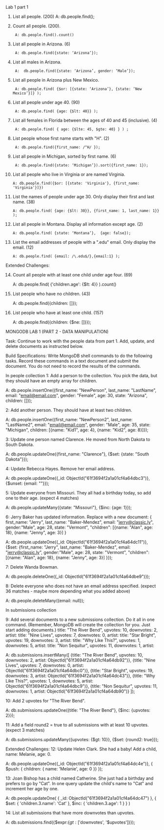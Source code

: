 Lab 1 part 1
1.  List all people. (200) 
  	A: db.people.find();

2. Count all people. (200).     
	
		A: db.people.find().count()

3. List all people in Arizona. (6)     
		
		A: db.people.find({state: ‘Arizona’}); 
4. List all males in Arizona. 

		A:  db.people.find({state: ‘Arizona’, gender: ‘Male’});
5. List all people in Arizona plus New Mexico.
  
		A: db.people.find( {$or: [{state: ‘Arizona’}, {state: ‘New Mexico’}]} );
6. List all people under age 40. (90)

		A: db.people.find( {age: {$lt: 40}} );
7. List all females in Florida between the ages of 40 and 45 (inclusive). (4)

		A: db.people.find( { age: {$lte: 45, $gte: 40} } ) ;
8. List people whose first name starts with "H". (2)

		A: db.people.find({first_name: /^H/ });
9. List all people in Michigan, sorted by first name. (6)

		A: db.people.find({state: ‘Michigan’}).sort({first_name: 1});
10. List all people who live in Virginia or are named Virginia.

		A: db.people.find({$or: [{state: 'Virginia'}, {first_name: 'Virginia'}]})
11. List the names of people under age 30. Only display their first and last name. (38)

		A: db.people.find( {age: {$lt: 30}}, {first_name: 1, last_name: 1}} );
12. List all people in Montana. Display all information except age. (2)

		A: db.people.find( {state: ‘Montana’},  {age: false});
13. List the email addresses of people with a ".edu" email. Only display the email. (12)

		A: db.people.find( {email: /\.edu$/},{email:1} );

Extended Challenges:

14. Count all people with at least one child under age four. (69)

      A: db.people.find( {'children.age': {$lt: 4}} ).count()

15. List people who have no children. (43)

      A: db.people.find({children: []});

16. List people who have at least one child. (157)

      A: db.people.find({children: {$ne: []}});




MONGODB LAB 1 (PART 2 - DATA MANIPULATION)

Task: Continue to work with the people data from part 1. Add, update, and delete documents as instructed below.

Build Specifications:
Write MongoDB shell commands to do the following tasks. Record these commands in a text document and submit the document. You do not need to record the results of the commands.

In people collection
1: Add a person to the collection. You pick the data, but they should have an empty array for children.

A: db.people.insertOne({first_name: "NewPerson", last_name: "LastName", email: "email@email.com", gender: "Female", age: 30, state: "Arizona", children: []});


2: Add another person. They should have at least two children.

A: db.people.insertOne({first_name: "NewPerson2", last_name: "LastName2", email: "email@email.com", gender: "Male", age: 35, state: "Michigan", children: [{name: "Kid1", age: 4}, {name: "Kid2", age: 8}]});


3: Update one person named Clarence. He moved from North Dakota to South Dakota.

A: db.people.updateOne({first_name: "Clarence"}, {$set: {state: "South Dakota"}});


4: Update Rebecca Hayes. Remove her email address.

A: db.people.updateOne({_id: ObjectId("61f3694f2a1a01cf4a64dbc3")}, {$unset: {email: ""}});


5: Update everyone from Missouri. They all had a birthday today, so add one to their age. (expect 4 matches)

A: db.people.updateMany({state: "Missouri"}, {$inc: {age: 1}});


6: Jerry Baker has updated information. Replace with a new document:
{ first_name: "Jerry", last_name: "Baker-Mendez", email: "jerry@classic.ly", gender:"Male", age: 28, state: "Vermont", "children": [{name: "Alan", age: 18}, {name: "Jenny", age: 3}] }

A: db.people.updateOne({_id: ObjectId("61f3694f2a1a01cf4a64dc11")},{$set: {first_name: "Jerry", last_name: "Baker-Mendez", email: "jerry@classic.ly", gender:"Male", age: 28, state: "Vermont", "children": [{name: "Alan", age: 18}, {name: "Jenny", age: 3}] }});


7: Delete Wanda Bowman.

A: db.people.deleteOne({_id: ObjectId("61f3694f2a1a01cf4a64dbe9")});


8: Delete everyone who does not have an email address specified. (expect 36 matches - maybe more depending what you added above)

A: db.people.deleteMany({email: null});


In submissions collection

9: Add several documents to a new submissions collection. Do it all in one command. (Remember, MongoDB will create the collection for you. Just start adding documents.)
title: "The River Bend", upvotes: 10, downvotes: 2, artist: <ID of Anna Howard>
title: "Nine Lives", upvotes: 7, downvotes: 0, artist: <ID of Scott Henderson>
title: "Star Bright", upvotes: 19, downvotes: 3, artist: <ID of Andrea Burke>
title: "Why Like This?", upvotes: 1, downvotes: 5, artist: <ID of Steven Marshall>
title: "Non Sequitur", upvotes: 11, downvotes: 1, artist: <ID of Gerald Bailey>

A: db.submissions.insertMany([
{title: "The River Bend", upvotes: 10, downvotes: 2, artist: ObjectId("61f3694f2a1a01cf4a64db92")}, 
{title: "Nine Lives", upvotes: 7, downvotes: 0, artist: ObjectId("61f3694f2a1a01cf4a64dbc0")}, 
{title: "Star Bright", upvotes: 19, downvotes: 3, artist: ObjectId("61f3694f2a1a01cf4a64dc43")}, 
{title: "Why Like This?", upvotes: 1, downvotes: 5, artist: ObjectId("61f3694f2a1a01cf4a64dbc9")}, 
{title: "Non Sequitur", upvotes: 11, downvotes: 1, artist: ObjectId("61f3694f2a1a01cf4a64db90")}
]);


10: Add 2 upvotes for "The River Bend".

A: db.submissions.updateOne({title: "The River Bend"}, {$inc: {upvotes: 2}});


11: Add a field round2 = true to all submissions with at least 10 upvotes. (expect 3 matches)

A: db.submissions.updateMany({upvotes: {$gt: 10}}, {$set: {round2: true}});


Extended Challenges:
12: Update Helen Clark. She had a baby! Add a child, name: Melanie, age: 0.

A: db.people.updateOne({_id: ObjectId("61f3694f2a1a01cf4a64dc4e")}, { $push: { children: { name: 'Melanie', age: 0 }} });


13: Joan Bishop has a child named Catherine. She just had a birthday and prefers to go by "Cat". In one query update the child's name to "Cat" and increment her age by one.

A: db.people.updateOne(
{ _id: ObjectId("61f3694f2a1a01cf4a64dc47") },
   { $set:
      {
        'children.3.name': 'Cat'
      },
   $inc:
    {
        'children.3.age': 1
      }
   }
)


14: List all submissions that have more downvotes than upvotes.

A: db.submissions.find({$expr:{$gt:['$downvotes', '$upvotes']}});
